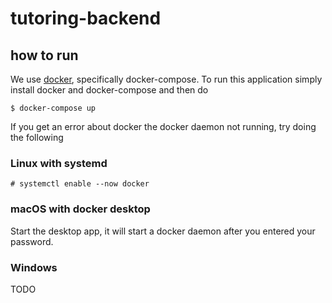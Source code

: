 # tutoring-backend

## how to run

We use [docker](https://docker.io), specifically docker-compose. To run this application simply install docker and docker-compose and then do

```
$ docker-compose up
```

If you get an error about docker the docker daemon not running, try doing the following

### Linux with systemd

```
# systemctl enable --now docker
```

### macOS with docker desktop

Start the desktop app, it will start a docker daemon after you entered your password.

### Windows

TODO
